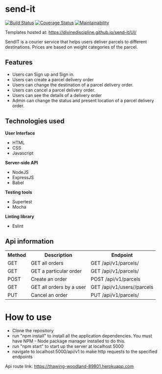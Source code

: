 # send-it

[![Build Status](https://travis-ci.org/divinediscipline/send-it.svg?branch=develop)](https://travis-ci.org/divinediscipline/send-it)
[![Coverage Status](https://coveralls.io/repos/github/divinediscipline/send-it/badge.svg)](https://coveralls.io/github/divinediscipline/send-it)
[![Maintainability](https://api.codeclimate.com/v1/badges/5cca71df07e5907535eb/maintainability)](https://codeclimate.com/github/divinediscipline/send-it/maintainability)

Templates hosted at: https://divinediscipline.github.io/send-it/UI/

SendIT is a courier service that helps users deliver parcels to different destinations. Prices are based on weight categories of the parcel.

## Features
* Users can Sign up and Sign in.
* Users can create a parcel delivery order
* Users can change the destination of a parcel delivery order.
* Users can cancel a parcel delivery order.
* Users can see the details of a delivery order
* Admin can change the status and present location of a parcel delivery order.

## Technologies used

**User Interface**
* HTML
* CSS
* Javascript

**Server-side API**
* NodeJS 
* ExpressJS
* Babel

**Testing tools**
* Supertest
* Mocha

**Linting library**
* Eslint

## Api information

<table>
   <tr>
    <th>Method</th>
    <th>Description</th>
    <th>Endpoint</th>
  </tr>
  <tr>
    <td>GET</td>
    <td>GET all orders</td>
    <td>GET /api/v1/parcels/</td>
  </tr>
  <tr>
    <td>GET</td>
    <td>GET a particular order</td>
    <td>GET /api/v1/parcels/<parcelId></td>
  </tr>  
  <tr>
    <td>POST</td>
    <td>Create an order</td>
    <td>POST /api/v1/parcels</td>
  </tr> 
  <tr>
    <td>GET</td>
    <td>GET all orders by a user</td>
    <td>GET /api/v1/users/<userId>/parcels</td>
  </tr> 
   <tr>
    <td>PUT</td>
    <td>Cancel an order</td>
    <td>PUT /api/v1/parcels/<parcelId></td>
  </tr> 
  
</table>

# How to use
* Clone the repository
* run "npm install" to install all the application dependencies. You must have NPM - Node package manager installed to do this.
* run "npm start" to start up the server at localhost 5000 
* navigate to localhost:5000/api/v1 to make http requests to the specified endpoints

Api route link: https://thawing-woodland-89801.herokuapp.com
